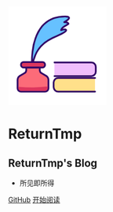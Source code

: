 ![logo](_media/logo.png)

# ReturnTmp

## ReturnTmp's Blog


- 所见即所得


[GitHub](<https://github.com/ReturnTmp/docs>)
[开始阅读](README.md)